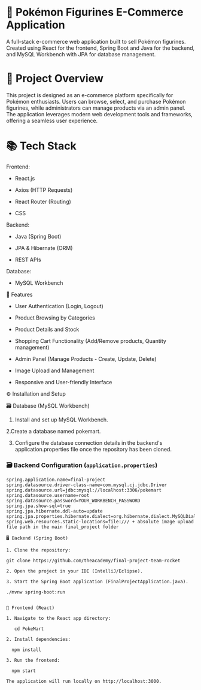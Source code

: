 # 🛒 Pokémon Figurines E-Commerce Application 
A full-stack e-commerce web application built to sell Pokémon figurines. Created using React for the frontend, Spring Boot and Java for the backend, and MySQL Workbench with JPA for database management.

# 🚀 Project Overview
This project is designed as an e-commerce platform specifically for Pokémon enthusiasts. Users can browse, select, and purchase Pokémon figurines, while administrators can manage products via an admin panel. The application leverages modern web development tools and frameworks, offering a seamless user experience.

# 📚 Tech Stack
Frontend:
- React.js

- Axios (HTTP Requests)

- React Router (Routing)

- CSS

Backend:
- Java (Spring Boot)

- JPA & Hibernate (ORM)

- REST APIs

Database:
- MySQL Workbench

🌟 Features
- User Authentication (Login, Logout)

- Product Browsing by Categories

- Product Details and Stock 

- Shopping Cart Functionality (Add/Remove products, Quantity management)

- Admin Panel (Manage Products - Create, Update, Delete)

- Image Upload and Management

- Responsive and User-friendly Interface

⚙️ Installation and Setup

🗃️ Database (MySQL Workbench)

1. Install and set up MySQL Workbench.

2.Create a database named pokemart.

3. Configure the database connection details in the backend's application.properties file once the repository has been cloned.

### 🗃️ Backend Configuration (`application.properties`)
```properties
spring.application.name=final-project
spring.datasource.driver-class-name=com.mysql.cj.jdbc.Driver
spring.datasource.url=jdbc:mysql://localhost:3306/pokemart
spring.datasource.username=root
spring.datasource.password=YOUR_WORKBENCH_PASSWORD
spring.jpa.show-sql=true
spring.jpa.hibernate.ddl-auto=update
spring.jpa.properties.hibernate.dialect=org.hibernate.dialect.MySQLDialect
spring.web.resources.static-locations=file:/// + absolute image upload file path in the main final_project folder

🖥️ Backend (Spring Boot)

1. Clone the repository:

git clone https://github.com/theacademy/final-project-team-rocket

2. Open the project in your IDE (IntelliJ/Eclipse).

3. Start the Spring Boot application (FinalProjectApplication.java).

./mvnw spring-boot:run


🎨 Frontend (React)

1. Navigate to the React app directory:

   cd PokeMart

2. Install dependencies:

  npm install

3. Run the frontend:

  npm start

The application will run locally on http://localhost:3000.
